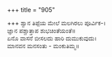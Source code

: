 +++
title = "905"

+++
ಶ್ವಾನ ತಿಪ್ಪೆಯ ಮೇಲೆ ಮಲಗಿರಲು ಪೂರ್ವಿಕ-।  
ಜ್ಞಾನ ಪಶ್ಚಾತ್ತಾಪ ಶುಭಚಿಂತೆಯಂತೆ॥  
ಏನೊ ವಾಸನೆ ಬೀಸಲದು ಹಾರಿ ದುಮುಕುವುದು।  
ಮಾನವನ ಮನಸಂತು - ಮಂಕುತಿಮ್ಮ॥  
